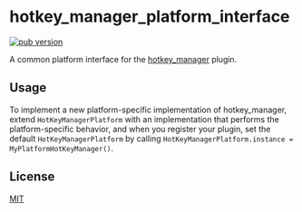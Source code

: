 # hotkey_manager_platform_interface

[![pub version][pub-image]][pub-url]

[pub-image]: https://img.shields.io/pub/v/hotkey_manager_platform_interface.svg
[pub-url]: https://pub.dev/packages/hotkey_manager_platform_interface

A common platform interface for the [hotkey_manager](https://pub.dev/packages/hotkey_manager) plugin.

## Usage

To implement a new platform-specific implementation of hotkey_manager, extend `HotKeyManagerPlatform` with an implementation that performs the platform-specific behavior, and when you register your plugin, set the default `HotKeyManagerPlatform` by calling `HotKeyManagerPlatform.instance = MyPlatformHotKeyManager()`.

## License

[MIT](./LICENSE)
